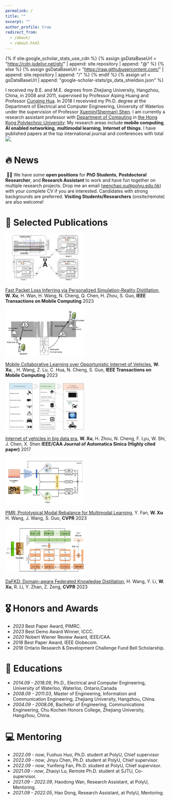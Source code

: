 ```yaml
---
permalink: /
title: ""
excerpt: ""
author_profile: true
redirect_from: 
  - /about/
  - /about.html
---
```

{% if site.google_scholar_stats_use_cdn %}
{% assign gsDataBaseUrl = "https://cdn.jsdelivr.net/gh/" | append: site.repository | append: "@" %}
{% else %}
{% assign gsDataBaseUrl = "https://raw.githubusercontent.com/" | append: site.repository | append: "/" %}
{% endif %}
{% assign url = gsDataBaseUrl | append: "google-scholar-stats/gs_data_shieldsio.json" %}
<!-- {% assign gs_data = site.google-scholar-stats.gs_data.json %}
Total Google Scholar Citations: {{ gs_data.citedby }} -->
<script>
  fetch('{{ url }}')
    .then(response => response.json())
    .then(data => {
      var citedBy = data.message;
      // 在这里可以使用 citedBy 变量，它包含了被引用次数
      console.log("被引用次数:", citedBy);
      document.getElementById('total_cit').innerHTML = citedBy;
    });
</script>

<span class='anchor' id='about-me'></span>

I received my B.E. and M.E. degrees from Zhejiang University, Hangzhou, China, in 2008 and 2011, supervised by Professor Aiping Huang and Professor [Cunqing Hua](https://english.seiee.sjtu.edu.cn/english/detail/2130_1317.htm). In 2018 I receivved my Ph.D. degree at the Department of Electrical and Computer Engineering, University of Waterloo under the supervision of Professor [Xuemin(Sherman) Shen](https://uwaterloo.ca/scholar/sshen). I am currently a research assistant professor with [Department of Computing](https://www.polyu.edu.hk/comp/) in [the Hong Kong Polytechnic University](https://www.polyu.edu.hk/comp/people/academic-staff/dr-xu-wenchao/). My research areas include **mobile computing**, **AI enabled networking**, **multimodal learning**, **Internet of things**. I have published papers at the top international journal and conferences with total <a href='https://scholar.google.com/citations?user=xaTK57QAAAAJ'><img src="https://img.shields.io/endpoint?url={{ url | url_encode }}&logo=Google%20Scholar&labelColor=f6f6f6&color=9cf&style=flat&label=citations" class="original-size"></a>. 


<!-- <a href='https://scholar.google.com/citations?user=xaTK57QAAAAJ&hl=zh-CN&oi=ao'>google scholar citations <strong><span id='total_cit'></span></strong></a> -->
# 🔥 News

&nbsp;🎉🎉 We have some **open positions** for **PhD Students**, **Postdoctoral Researcher**, and **Research Assistant** to work and have fun together on multiple research projects. Drop me an email (wenchao.xu@polyu.edu.hk) with your complete CV if you are interested. Candidates with strong backgrounds are preferred. **Visiting Students/Researchers** (onsite/remote) are also welcome!



# 📝 Selected Publications
<style>
    img {
        width: 250px;
        height: 150px;
    }
    .badge {
      display: none;
      position: absolute;
      top: -40px; /* 调整这个值来控制 badge 与图片的间距 */
      left: 50%;
      transform: translateX(-50%);
      /* background-color: white; */
      padding: 5px 10px;
    }
    .original-size {
      width: auto;
      height: auto;
    }

    /* .paper-box-image {
      position: relative;
    } */
</style>


<!--  style='width: 500px; height: 300px;' -->
<div class='paper-box'><div class='paper-box-image'><div><div class="badge">IEEE T MOBILE COMPUT 2023</div><img src='../images/TMC23-1.png'></div></div><div class='paper-box-text' markdown="1">

[Fast Packet Loss Inferring via Personalized Simulation-Reality Distillation](https://ieeexplore.ieee.org/abstract/document/10138917?casa_token=y8s7T1JqJmgAAAAA:A00d3DOaD0es1lS3I4uXfukHT1IInBTFOSVzNo4T898_E9L9oSlsJZsgUNYZd6cDFHNuAvHHIA), **W. Xu**, H. Wan, H. Wang, N. Cheng, Q. Chen, H. Zhou, S. Guo, **IEEE Transactions on Mobile Computing** 2023
</div>
</div>

<div class='paper-box'><div class='paper-box-image'><div><div class="badge">IEEE T MOBILE COMPUT 2023</div><img src='../images/TMC23-2.png'></div></div><div class='paper-box-text' markdown="1">

[Mobile Collaborative Learning over Opportunistic Internet of Vehicles](https://ieeexplore.ieee.org/document/10119206), **W. Xu**, , H. Wang, Z. Lu, C. Hua, N. Cheng, S. Guo, **IEEE Transactions on Mobile Computing** 2023
</div>
</div>

<div class='paper-box'><div class='paper-box-image'><div><div class="badge">IEEE-CAA J AUTOMATIC 2017</div><img src='../images/AUTOMATIC17.png'></div></div><div class='paper-box-text' markdown="1">

[Internet of vehicles in big data era](https://ieeexplore.ieee.org/abstract/document/8232587), **W. Xu**, H. Zhou, N. Cheng, F. Lyu, W. Shi, J. Chen, X. Shen **IEEE/CAA Journal of Automatica Sinica (Highly cited paper)** 2017
</div>
</div>

<div class='paper-box'><div class='paper-box-image'><div><div class="badge">CVPR 2023</div><img src='../images/CVPR23-1.png'></div></div><div class='paper-box-text' markdown="1">

[PMR: Prototypical Modal Rebalance for Multimodal Learning](https://openaccess.thecvf.com/content/CVPR2023/html/Fan_PMR_Prototypical_Modal_Rebalance_for_Multimodal_Learning_CVPR_2023_paper.html), Y. Fan, **W. Xu** H. Wang, J. Wang, S. Guo, **CVPR** 2023
</div>
</div>

<div class='paper-box'><div class='paper-box-image'><div><div class="badge">CVPR 2023</div><img src='../images/CVPR23-2.png'></div></div><div class='paper-box-text' markdown="1">

[DaFKD: Domain-aware Federated Knowledge Distillation](https://openaccess.thecvf.com/content/CVPR2023/html/Wang_DaFKD_Domain-Aware_Federated_Knowledge_Distillation_CVPR_2023_paper.html), H. Wang, Y. Li, **W. Xu**, R. Li, Y. Zhan, Z. Zeng, **CVPR** 2023
</div>
</div>

# 🎖 Honors and Awards

- *2023* Best Paper Award, PIMRC.
- *2023* Best Demo Award Winner, ICCC.
- *2020* Nobert Wiener Review Award, IEEE/CAA.
- *2018* Best Paper Award, IEEE Globecom.
- *2018* Ontario Research & Development Challenge Fund Bell Scholarship.

# 📖 Educations

- *2014.09 - 2018.09*, Ph.D., Electrical and Computer Engineering, University of Waterloo, Waterloo, Ontario,Canada
- *2008.09 - 2011.03*, Master of Engineering, Information and Communication Engineering, Zhejiang University, Hangzhou, China.
- *2004.09 - 2008.06*, Bachelor of Engineering, Communications Engineering, Chu Kochen Honors College, Zhejiang University, Hangzhou, China.

# 💻 Mentoring

- *2022.09 - now*, Fushuo Huo, Ph.D. student at PolyU, Chief supervisor
- *2022.09 - now*, Jinyu Chen, Ph.D. student at PolyU, Chief supervisor.
- *2022.09 - now*, Yunfeng Fan, Ph.D. student at PolyU, Chief supervisor.
- *2021.09 - now*, Zhaoyi Lu, Remote Ph.D. student at SJTU, Co-supervisor.
- *2021.09 - 2022.09*, Haodong Wan, Research Assistant, at PolyU, Mentoring.
- *2021.09 - 2022.05*, Hao Dong, Research Assistant, at PolyU, Mentoring.
